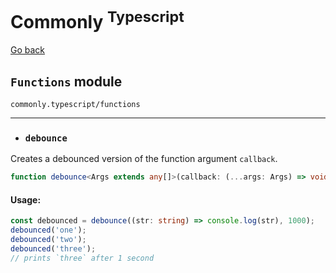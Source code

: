 Commonly <sup>Typescript</sup>
===

[Go back](./readme.md)

`Functions` module
---
`commonly.typescript/functions`

---

- ### `debounce`

Creates a debounced version of the function argument `callback`.

```typescript
function debounce<Args extends any[]>(callback: (...args: Args) => void, delay = 500): (...args: Args) => void;
```

#### Usage:

```typescript
const debounced = debounce((str: string) => console.log(str), 1000);
debounced('one');
debounced('two');
debounced('three');
// prints `three` after 1 second
```
